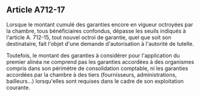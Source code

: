 Article A712-17
----
Lorsque le montant cumulé des garanties encore en vigueur octroyées par la
chambre, tous bénéficiaires confondus, dépasse les seuils indiqués à l'article
A. 712-15, tout nouvel octroi de garantie, quel que soit son destinataire, fait
l'objet d'une demande d'autorisation à l'autorité de tutelle.

Toutefois, le montant des garanties à considérer pour l'application du premier
alinéa ne comprend pas les garanties accordées à des organismes compris dans son
périmètre de consolidation comptable, ni les garanties accordées par la chambre
à des tiers (fournisseurs, administrations, bailleurs...) lorsqu'elles sont
requises dans le cadre de son exploitation courante.

